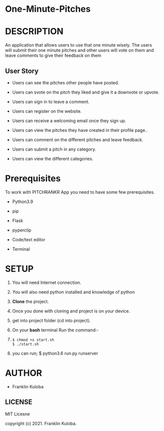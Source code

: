 # One-Minute-Pitches


# DESCRIPTION
An application that allows users to use that one minute wisely. The users will submit their one minute pitches and other users will vote on them and leave comments to give their feedback on them

## User Story

- Users can see the pitches other people have posted.

- Users can svote on the pitch they liked and give it a downvote or upvote.

- Users can sign in to leave a comment.

- Users can register on the website.

- Users can receive a welcoming email once they sign up.

- Users can view the pitches they have created in their profile page..

- Users can comment on the different pitches and leave feedback. 

- Users can submit a pitch in any category. 

- Users can view the different categories.

# Prerequisites

To work with PITCHRANKR App you need to have some few prerequisites.

- Python3.9

- pip

- Flask 

- pyperclip

- Code/text editor

- Terminal

# SETUP

1. You will need Internet connection.

2. You will also need python installed and knowledge of python

3. **Clone** the project.

4. Once you done with cloning and project is on your device.

5. get into project folder (cd into project).

6. On your **bash** terminal Run the command:-

7.  ```
    $ chmod +x start.sh
    $ ./start.sh
     ```

8. you can run;   $ python3.6 run.py runserver

# AUTHOR
 * Franklin Kuloba

## LICENSE
   MIT Licesne

 copyright (c) 2021. Franklin Kuloba. 
